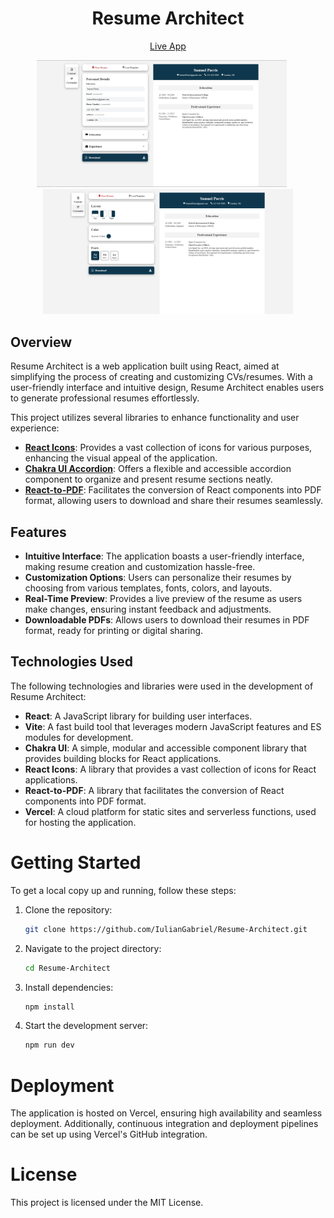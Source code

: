<h1 align="center">Resume Architect</h1>
</span>
<p align="center">
  <a href="https://resume-architect-gamma.vercel.app" style="display:inline-block;">Live App</a>
</p>

<div align="center">
  <img src="src/assets/firstPhoto.jpg" alt="resume-architect" width="400" style="margin-right: 20px;">
  <img src="src/assets/secondPhoto.jpg" alt="resume-architect" width="400">
</div>

## Overview

Resume Architect is a web application built using React, aimed at simplifying the process of creating and customizing CVs/resumes. With a user-friendly interface and intuitive design, Resume Architect enables users to generate professional resumes effortlessly.

This project utilizes several libraries to enhance functionality and user experience:

- **[React Icons](https://www.npmjs.com/package/react-icons)**: Provides a vast collection of icons for various purposes, enhancing the visual appeal of the application.
- **[Chakra UI Accordion](https://www.npmjs.com/package/@chakra-ui/accordion?activeTab=readme)**: Offers a flexible and accessible accordion component to organize and present resume sections neatly.
- **[React-to-PDF](https://www.npmjs.com/package/react-to-pdf)**: Facilitates the conversion of React components into PDF format, allowing users to download and share their resumes seamlessly.

## Features

- **Intuitive Interface**: The application boasts a user-friendly interface, making resume creation and customization hassle-free.
- **Customization Options**: Users can personalize their resumes by choosing from various templates, fonts, colors, and layouts.
- **Real-Time Preview**: Provides a live preview of the resume as users make changes, ensuring instant feedback and adjustments.
- **Downloadable PDFs**: Allows users to download their resumes in PDF format, ready for printing or digital sharing.

## Technologies Used

The following technologies and libraries were used in the development of Resume Architect:

- **React**: A JavaScript library for building user interfaces.
- **Vite**: A fast build tool that leverages modern JavaScript features and ES modules for development.
- **Chakra UI**: A simple, modular and accessible component library that provides building blocks for React applications.
- **React Icons**: A library that provides a vast collection of icons for React applications.
- **React-to-PDF**: A library that facilitates the conversion of React components into PDF format.
- **Vercel**: A cloud platform for static sites and serverless functions, used for hosting the application.

# Getting Started

To get a local copy up and running, follow these steps:

1. Clone the repository:

   ```bash
   git clone https://github.com/IulianGabriel/Resume-Architect.git
   ```

2. Navigate to the project directory:

   ```bash
   cd Resume-Architect
   ```

3. Install dependencies:

   ```bash
   npm install
   ```

4. Start the development server:
   ```bash
   npm run dev
   ```

# Deployment

The application is hosted on Vercel, ensuring high availability and seamless deployment. Additionally, continuous integration and deployment pipelines can be set up using Vercel's GitHub integration.

# License

This project is licensed under the MIT License.
